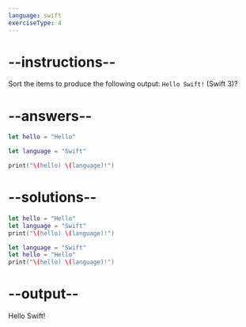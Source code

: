 ```yaml
---
language: swift
exerciseType: 4
---
```


# --instructions--

Sort the items to produce the following output: `Hello Swift!` (Swift 3)?

# --answers--

```swift
let hello = "Hello"
```

```swift
let language = "Swift"
```

```swift
print("\(hello) \(language)!")
```

# --solutions--

```swift
let hello = "Hello"
let language = "Swift"
print("\(hello) \(language)!")
```

```swift
let language = "Swift"
let hello = "Hello"
print("\(hello) \(language)!")
```

# --output--

Hello Swift!
